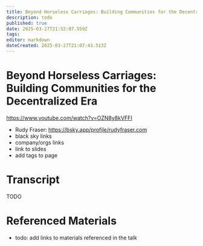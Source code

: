 ```yaml
---
title: Beyond Horseless Carriages: Building Communities for the Decentralized Era
description: todo
published: true
date: 2025-03-27T21:52:07.559Z
tags: 
editor: markdown
dateCreated: 2025-03-27T21:07:43.513Z
---
```


# Beyond Horseless Carriages: Building Communities for the Decentralized Era
https://www.youtube.com/watch?v=OZN8y8kVFFI
- Rudy Fraser: https://bsky.app/profile/rudyfraser.com
- black sky links
- company/orgs links
- link to slides
- add tags to page

# Transcript
TODO

# Referenced Materials
- todo: add links to materials referenced in the talk